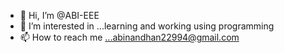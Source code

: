 - 👋 Hi, I’m @ABI-EEE
- 👀 I’m interested in ...learning and working using programming
- 📫 How to reach me ...abinandhan22994@gmail.com

<!---
ABI-EEE/ABI-EEE is a ✨ special ✨ repository because its `README.md` (this file) appears on your GitHub profile.
You can click the Preview link to take a look at your changes.
--->
